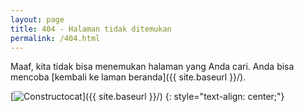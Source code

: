 ```yaml
---
layout: page
title: 404 - Halaman tidak ditemukan
permalink: /404.html
---
```


Maaf, kita tidak bisa menemukan halaman yang Anda cari. Anda bisa mencoba [kembali ke laman beranda]({{ site.baseurl }}/).

[<img src="https://1.bp.blogspot.com/-kzjWjai4FOw/XenEKzeuZ2I/AAAAAAAAAXg/s9T-X5LxXCYHjhaELPd6Wcfv-hT5a174QCNcBGAsYHQ/s1600/404-cat2.gif" alt="Constructocat"/>]({{ site.baseurl }}/)
{: style="text-align: center;"}
